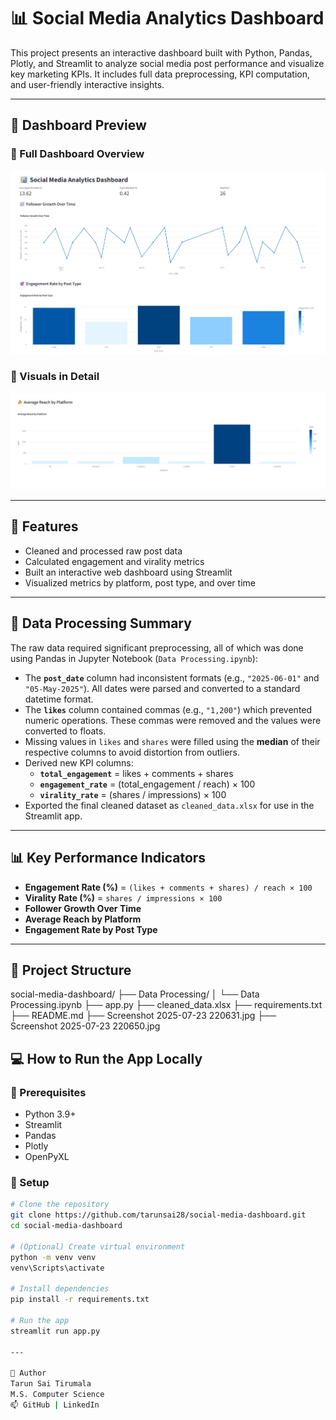 # 📊 Social Media Analytics Dashboard

This project presents an interactive dashboard built with Python, Pandas, Plotly, and Streamlit to analyze social media post performance and visualize key marketing KPIs. It includes full data preprocessing, KPI computation, and user-friendly interactive insights.

---

## 📸 Dashboard Preview

### 🔹 Full Dashboard Overview
![Dashboard Overview](Screenshot%202025-07-23%20220631.jpg)

### 🔹 Visuals in Detail
![Platform Reach, Engagement, Growth](Screenshot%202025-07-23%20220650.jpg)

---

## 🚀 Features

- Cleaned and processed raw post data
- Calculated engagement and virality metrics
- Built an interactive web dashboard using Streamlit
- Visualized metrics by platform, post type, and over time

---

## 🔄 Data Processing Summary

The raw data required significant preprocessing, all of which was done using Pandas in Jupyter Notebook (`Data Processing.ipynb`):

- The **`post_date`** column had inconsistent formats (e.g., `"2025-06-01"` and `"05-May-2025"`). All dates were parsed and converted to a standard datetime format.
- The **`likes`** column contained commas (e.g., `"1,200"`) which prevented numeric operations. These commas were removed and the values were converted to floats.
- Missing values in `likes` and `shares` were filled using the **median** of their respective columns to avoid distortion from outliers.
- Derived new KPI columns:
  - **`total_engagement`** = likes + comments + shares
  - **`engagement_rate`** = (total_engagement / reach) × 100
  - **`virality_rate`** = (shares / impressions) × 100
- Exported the final cleaned dataset as `cleaned_data.xlsx` for use in the Streamlit app.

---

## 📊 Key Performance Indicators

- **Engagement Rate (%)** = `(likes + comments + shares) / reach × 100`
- **Virality Rate (%)** = `shares / impressions × 100`
- **Follower Growth Over Time**
- **Average Reach by Platform**
- **Engagement Rate by Post Type**

---

## 📂 Project Structure

social-media-dashboard/
├── Data Processing/
│ └── Data Processing.ipynb
├── app.py
├── cleaned_data.xlsx
├── requirements.txt
├── README.md
├── Screenshot 2025-07-23 220631.jpg
├── Screenshot 2025-07-23 220650.jpg

## 💻 How to Run the App Locally

### 🧰 Prerequisites

- Python 3.9+
- Streamlit
- Pandas
- Plotly
- OpenPyXL

### 🔧 Setup

```bash
# Clone the repository
git clone https://github.com/tarunsai28/social-media-dashboard.git
cd social-media-dashboard

# (Optional) Create virtual environment
python -m venv venv
venv\Scripts\activate

# Install dependencies
pip install -r requirements.txt

# Run the app
streamlit run app.py

---

👤 Author
Tarun Sai Tirumala
M.S. Computer Science
📫 GitHub | LinkedIn
